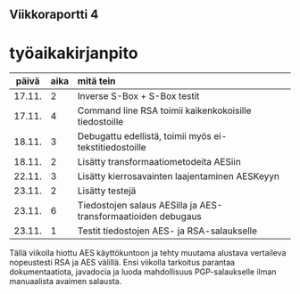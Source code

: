 ## Viikkoraportti 4

# työaikakirjanpito
| päivä | aika | mitä tein  |
| :----:|:-----| :-----|
| 17.11. | 2   | Inverse S-Box + S-Box testit |
| 17.11. | 4   | Command line RSA toimii kaikenkokoisille tiedostoille |
| 18.11. | 3   | Debugattu edellistä, toimii myös ei-tekstitiedostoille |
| 18.11. | 2   | Lisätty transformaatiometodeita AESiin |
| 22.11. | 3   | Lisätty kierrosavainten laajentaminen AESKeyyn |
| 23.11. | 2   | Lisätty testejä |
| 23.11. | 6   | Tiedostojen salaus AESilla ja AES-transformaatioiden debugaus |
| 23.11. | 1   | Testit tiedostojen AES- ja RSA-salaukselle |

Tällä viikolla hiottu AES käyttökuntoon ja tehty muutama alustava vertaileva nopeustesti RSA ja AES välillä. Ensi viikolla tarkoitus parantaa dokumentaatiota, javadocia ja luoda mahdollisuus PGP-salaukselle ilman manuaalista avaimen salausta.
